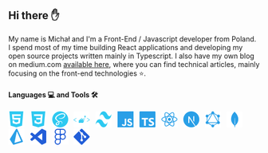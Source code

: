 ## Hi there ✋

My name is Michał and I'm a Front-End / Javascript developer from Poland. I spend most of my time building React applications and developing my open source projects written mainly in Typescript. I also have my own blog on medium.com [available here](https://medium.com/@michu2k), where you can find technical articles, mainly focusing on the front-end technologies ⭐.

#### Languages 💻 and Tools 🛠️

<img height="32" width="32" src="./images/html5.svg" /> &nbsp;
<img height="32" width="32" src="./images/css3.svg" /> &nbsp;
<img height="32" width="32" src="./images/sass.svg" /> &nbsp;
<img height="32" width="32" src="./images/styled-components.svg" /> &nbsp;
<img height="32" width="32" src="./images/tailwind.svg" /> &nbsp;
<img height="32" width="32" src="./images/javascript.svg" /> &nbsp;
<img height="32" width="32" src="./images/typescript.svg" /> &nbsp;
<img height="32" width="32" src="./images/react.svg" /> &nbsp;
<img height="32" width="32" src="./images/next-js.svg" /> &nbsp;
<img height="32" width="32" src="./images/graphql.svg" /> &nbsp;
<img height="32" width="32" src="./images/mongodb.svg" /> &nbsp;
<img height="32" width="32" src="./images/prisma.svg" /> &nbsp;
<img height="32" width="32" src="./images/vs-code.svg" /> &nbsp;
<img height="32" width="32" src="./images/figma.svg" /> &nbsp;
<img height="32" width="32" src="./images/git.svg" /> &nbsp;